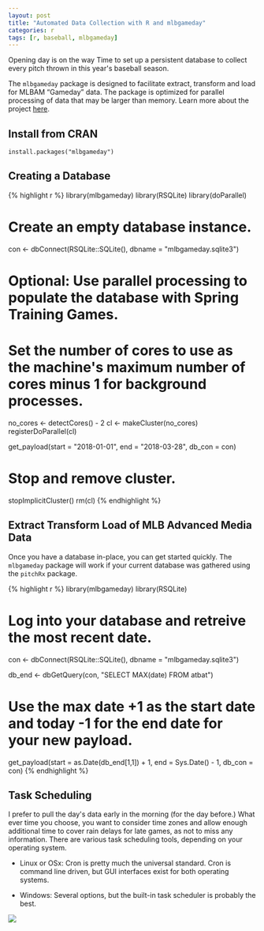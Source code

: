 ```yaml
---
layout: post
title: "Automated Data Collection with R and mlbgameday"
categories: r
tags: [r, baseball, mlbgameday]
---
```




Opening day is on the way Time to set up a persistent database to collect every pitch thrown in this year's baseball season.

The `mlbgameday` package is designed to facilitate extract, transform and load for MLBAM “Gameday” data. The package is optimized for parallel processing of data that may be larger than memory. Learn more about the project [here](https://github.com/keberwein/mlbgameday).

## Install from CRAN

`install.packages("mlbgameday")`

## Creating a Database


{% highlight r %}
library(mlbgameday)
library(RSQLite)
library(doParallel)

# Create an empty database instance.
con <- dbConnect(RSQLite::SQLite(), dbname = "mlbgameday.sqlite3")

# Optional: Use parallel processing to populate the database with Spring Training Games.

# Set the number of cores to use as the machine's maximum number of cores minus 1 for background processes.
no_cores <- detectCores() - 2
cl <- makeCluster(no_cores)  
registerDoParallel(cl)

get_payload(start = "2018-01-01", end = "2018-03-28", db_con = con)

# Stop and remove cluster.
stopImplicitCluster()
rm(cl)
{% endhighlight %}

## Extract Transform Load of MLB Advanced Media Data

Once you have a database in-place, you can get started quickly. The `mlbgameday` package will work if your current database was gathered using the `pitchRx` package.


{% highlight r %}
library(mlbgameday)
library(RSQLite)

# Log into your database and retreive the most recent date.
con <- dbConnect(RSQLite::SQLite(), dbname = "mlbgameday.sqlite3")

db_end <- dbGetQuery(con, "SELECT MAX(date) FROM atbat")

# Use the max date +1 as the start date and today -1 for the end date for your new payload.
get_payload(start = as.Date(db_end[1,1]) + 1, end = Sys.Date() - 1, db_con = con)
{% endhighlight %}

## Task Scheduling

I prefer to pull the day's data early in the morning (for the day before.) What ever time you choose, you want to consider time zones and allow enough additional time to cover rain delays for late games, as not to miss any information. There are various task scheduling tools, depending on your operating system.

* Linux or OSx: Cron is pretty much the universal standard. Cron is command line driven, but GUI interfaces exist for both operating systems.

* Windows: Several options, but the built-in task scheduler is probably the best.

![](https://raw.githubusercontent.com/keberwein/mlbgameday/master/man/figures/mlbgameday_hex.png)
